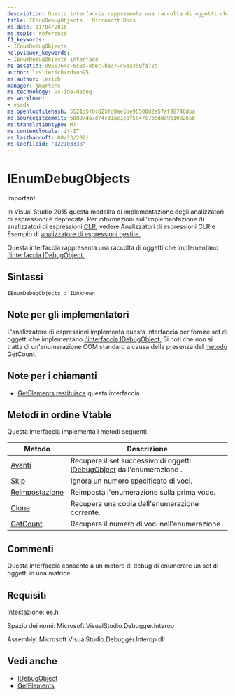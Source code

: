 ```yaml
---
description: Questa interfaccia rappresenta una raccolta di oggetti che implementano l'interfaccia IDebugObject.
title: IEnumDebugObjects | Microsoft Docs
ms.date: 11/04/2016
ms.topic: reference
f1_keywords:
- IEnumDebugObjects
helpviewer_keywords:
- IEnumDebugObjects interface
ms.assetid: 0950364c-6c8a-4b6c-ba37-c6aa359fa72c
author: leslierichardson95
ms.author: lerich
manager: jmartens
ms.technology: vs-ide-debug
ms.workload:
- vssdk
ms.openlocfilehash: 5521d5f6c825fd0ae5be96500d2e57af98746dba
ms.sourcegitcommit: 68897da7d74c31ae1ebf5d47c7b5ddc9b108265b
ms.translationtype: MT
ms.contentlocale: it-IT
ms.lasthandoff: 08/13/2021
ms.locfileid: "122103338"
---
```

# <a name="ienumdebugobjects"></a>IEnumDebugObjects
> [!IMPORTANT]
> In Visual Studio 2015 questa modalità di implementazione degli analizzatori di espressioni è deprecata. Per informazioni sull'implementazione di analizzatori di espressioni [CLR,](https://github.com/Microsoft/ConcordExtensibilitySamples/wiki/CLR-Expression-Evaluators) vedere Analizzatori di espressioni CLR e Esempio di [analizzatore di espressioni gestite.](https://github.com/Microsoft/ConcordExtensibilitySamples/wiki/Managed-Expression-Evaluator-Sample)

 Questa interfaccia rappresenta una raccolta di oggetti che implementano [l'interfaccia IDebugObject.](../../../extensibility/debugger/reference/idebugobject.md)

## <a name="syntax"></a>Sintassi

```
IEnumDebugObjects : IUnknown
```

## <a name="notes-for-implementers"></a>Note per gli implementatori
 L'analizzatore di espressioni implementa questa interfaccia per fornire set di oggetti che implementano [l'interfaccia IDebugObject.](../../../extensibility/debugger/reference/idebugobject.md) Si noti che non si tratta di un'enumerazione COM standard a causa della presenza del [metodo GetCount.](../../../extensibility/debugger/reference/ienumdebugobjects-getcount.md)

## <a name="notes-for-callers"></a>Note per i chiamanti
- [GetElements restituisce](../../../extensibility/debugger/reference/idebugarrayobject-getelements.md) questa interfaccia.

## <a name="methods-in-vtable-order"></a>Metodi in ordine Vtable
 Questa interfaccia implementa i metodi seguenti.

|Metodo|Descrizione|
|------------|-----------------|
|[Avanti](../../../extensibility/debugger/reference/ienumdebugobjects-next.md)|Recupera il set successivo di oggetti [IDebugObject](../../../extensibility/debugger/reference/idebugobject.md) dall'enumerazione .|
|[Skip](../../../extensibility/debugger/reference/ienumdebugobjects-skip.md)|Ignora un numero specificato di voci.|
|[Reimpostazione](../../../extensibility/debugger/reference/ienumdebugobjects-reset.md)|Reimposta l'enumerazione sulla prima voce.|
|[Clone](../../../extensibility/debugger/reference/ienumdebugobjects-clone.md)|Recupera una copia dell'enumerazione corrente.|
|[GetCount](../../../extensibility/debugger/reference/ienumdebugobjects-getcount.md)|Recupera il numero di voci nell'enumerazione .|

## <a name="remarks"></a>Commenti
 Questa interfaccia consente a un motore di debug di enumerare un set di oggetti in una matrice.

## <a name="requirements"></a>Requisiti
 Intestazione: ee.h

 Spazio dei nomi: Microsoft.VisualStudio.Debugger.Interop

 Assembly: Microsoft.VisualStudio.Debugger.Interop.dll

## <a name="see-also"></a>Vedi anche
- [IDebugObject](../../../extensibility/debugger/reference/idebugobject.md)
- [GetElements](../../../extensibility/debugger/reference/idebugarrayobject-getelements.md)
